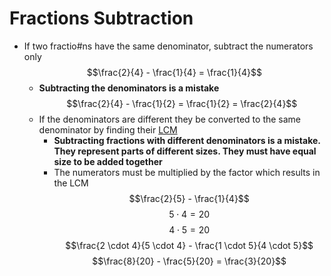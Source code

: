# Fractions Subtraction
- If two fractio#ns have the same denominator, subtract the numerators only
    $$\frac{2}{4} - \frac{1}{4} = \frac{1}{4}$$
    - **Subtracting the denominators is a mistake**
        $$\frac{2}{4} - \frac{1}{2} = \frac{1}{2} = \frac{2}{4}$$
    - If the denominators are different they be converted to the same denominator by finding their [LCM](./Eyntam_Least-Common-Multiple.md)
        - **Subtracting fractions with different denominators is a mistake. They represent parts of different sizes. They must have equal size to be added together**
        - The numerators must be multiplied by the factor which results in the LCM
        $$\frac{2}{5} - \frac{1}{4}$$
        $$5 \cdot 4 = 20$$
        $$4 \cdot 5 = 20$$
        $$\frac{2 \cdot 4}{5 \cdot 4} - \frac{1 \cdot 5}{4 \cdot 5}$$
        $$\frac{8}{20} - \frac{5}{20} = \frac{3}{20}$$
